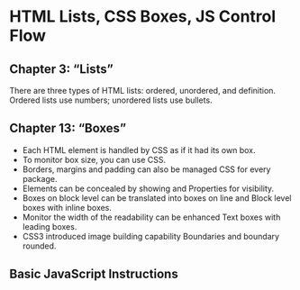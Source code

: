 # HTML Lists, CSS Boxes, JS Control Flow

## Chapter 3: “Lists”
 There are three types of HTML lists: ordered, unordered, and definition. Ordered lists use numbers; unordered lists use bullets.

## Chapter 13: “Boxes”
* Each HTML element is handled by CSS as if it had its own box. 
* To monitor box size, you can use CSS. 
* Borders, margins and padding can also be managed CSS for every package. 
* Elements can be concealed by showing and Properties for visibility. 
* Boxes on block level can be translated into boxes on line and Block level boxes with inline boxes. 
* Monitor the width of the readability can be enhanced Text boxes with leading boxes. 
* CSS3 introduced image building capability Boundaries and boundary rounded.

## Basic JavaScript Instructions


